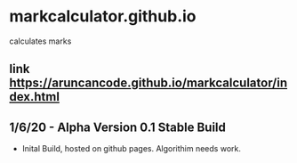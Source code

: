 # markcalculator.github.io

calculates marks

## link <https://aruncancode.github.io/markcalculator/index.html>

## 1/6/20 - Alpha Version 0.1 Stable Build

- Inital Build, hosted on github pages. Algorithim needs work.
